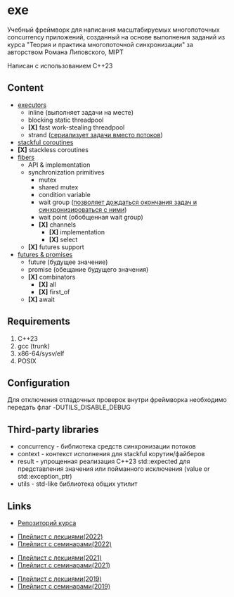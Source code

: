 # exe

Учебный фреймворк для написания масштабируемых многопоточных concurrency приложений, созданный на основе выполнения заданий из курса "Теория и практика многопоточной синхронизации" за авторством Романа Липовского, MIPT

Написан с использованием C++23

## Content
- [executors](https://github.com/ddvamp/exe/tree/main/exe/executors)
	- inline (выполняет задачи на месте)
	- blocking static threadpool
	- **[X]** fast work-stealing threadpool
	- strand ([сериализует задачи вместо потоков](https://www.crazygaze.com/blog/2016/03/17/how-strands-work-and-why-you-should-use-them/))
- [stackful coroutines](https://github.com/ddvamp/exe/tree/main/exe/coroutine)
- **[X]** stackless coroutines
- [fibers](https://github.com/ddvamp/exe/tree/main/exe/fibers)
    - API & implementation
	- synchronization primitives
		- mutex
		- shared mutex
		- condition variable
		- wait group ([позволяет дождаться окончания задач и синхронизироваться с ними](https://gobyexample.com/waitgroups))
		- wait point (обобщенная wait group)
		- **[X]** channels
			- **[X]** implementation
			- **[X]** select
	- **[X]** futures support
- [futures & promises](https://github.com/ddvamp/exe/tree/main/exe/futures/)
	- future (будущее значение)
	- promise (обещание будущего значения)
	- **[X]** combinators
		- **[X]** all
		- **[X]** first_of
	- **[X]** await

## Requirements
1. C++23
2. gcc (trunk)
3. x86-64/sysv/elf
4. POSIX

## Configuration
Для отключения отладочных проверок внутри фреймворка необходимо передать флаг -DUTILS_DISABLE_DEBUG

## Third-party libraries
- concurrency - библиотека средств синхронизации потоков
- context - контекст исполнения для stackful корутин/файберов
- result - упрощенная реализация C++23 std::expected для представления значения или пойманного исключения (value or std::exception_ptr)
- utils - std-like библиотека общих утилит

## Links

- [Репозиторий курса](https://gitlab.com/Lipovsky/concurrency-course)

<!-- -->

- [Плейлист с лекциями(2022)](https://www.youtube.com/playlist?list=PL4_hYwCyhAva37lNnoMuBcKRELso5nvBm)
- [Плейлист с семинарами(2022)](https://www.youtube.com/playlist?list=PL4_hYwCyhAvYTxm55RBm_HA5Bq5W1Nv-R)

<!-- -->

- [Плейлист с лекциями(2021)](https://www.youtube.com/playlist?list=PL4_hYwCyhAvb7P8guwSTaaUS8EcOaWjxF)
- [Плейлист с семинарами(2021)](https://www.youtube.com/playlist?list=PL4_hYwCyhAvaxKQHe6n8JQcoc7tWxKWRL)

<!-- -->

- [Плейлист с лекциями(2019)](https://www.youtube.com/playlist?list=PL4_hYwCyhAvbW4DHFV3CY5CqupNqPf4jS)
- [Плейлист с семинарами(2019)](https://www.youtube.com/playlist?list=PL4_hYwCyhAvZgIfxf4nLnjXprGGWBs5VO)
